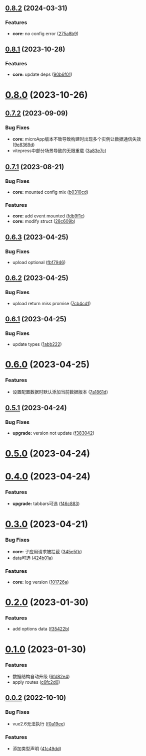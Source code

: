 ## [0.8.2](https://github.com/SepVeneto/miniprogram-design/compare/core@0.8.1...core@0.8.2) (2024-03-31)


### Features

* **core:** no config error ([275a8b9](https://github.com/SepVeneto/miniprogram-design/commit/275a8b994dec9f7feea38fd3c20e3bafdacb1673))



## [0.8.1](https://github.com/SepVeneto/miniprogram-design/compare/core@0.8.0...core@0.8.1) (2023-10-28)


### Features

* **core:** update deps ([90b6f01](https://github.com/SepVeneto/miniprogram-design/commit/90b6f0167a4a9137e6b053611db88add2d4abdcc))



# [0.8.0](https://github.com/SepVeneto/miniprogram-design/compare/core@0.7.2...core@0.8.0) (2023-10-26)



## [0.7.2](https://github.com/SepVeneto/miniprogram-design/compare/core@0.7.1...core@0.7.2) (2023-09-09)


### Bug Fixes

* **core:** microApp版本不致导致构建时出现多个实例让数据通信失效 ([9e8369d](https://github.com/SepVeneto/miniprogram-design/commit/9e8369ddc176d1164d52bc3b34789c1090a0861c))
* vitepress中部分场景导致的无限重载 ([3a83e7c](https://github.com/SepVeneto/miniprogram-design/commit/3a83e7cd7e4e4bcafcc910499346d2cc3789feb2))



## [0.7.1](https://github.com/SepVeneto/miniprogram-design/compare/core@0.7.0...core@0.7.1) (2023-08-21)


### Bug Fixes

* **core:** mounted config mix ([b0310cd](https://github.com/SepVeneto/miniprogram-design/commit/b0310cd2fe7088ecf8c2361c9fa2abab077a7da3))


### Features

* **core:** add event mounted ([fdb9f1c](https://github.com/SepVeneto/miniprogram-design/commit/fdb9f1c16a3b70b1426c49a90e8f7639c716297f))
* **core:** modify struct ([28c609b](https://github.com/SepVeneto/miniprogram-design/commit/28c609b36da454dde420bffe61ebe2b5909dfa95))



## [0.6.3](https://github.com/SepVeneto/miniprogram-design/compare/core@0.6.2...core@0.6.3) (2023-04-25)


### Bug Fixes

* upload optional ([fbf7946](https://github.com/SepVeneto/miniprogram-design/commit/fbf7946e283ea2be7a802048584ca30fdcf86b9b))



## [0.6.2](https://github.com/SepVeneto/miniprogram-design/compare/core@0.6.1...core@0.6.2) (2023-04-25)


### Bug Fixes

* upload return miss promise ([7cb4cd1](https://github.com/SepVeneto/miniprogram-design/commit/7cb4cd13c0232300597b40c3d16be534bc8e5d4f))



## [0.6.1](https://github.com/SepVeneto/miniprogram-design/compare/core@0.6.0...core@0.6.1) (2023-04-25)


### Bug Fixes

* update types ([1abb222](https://github.com/SepVeneto/miniprogram-design/commit/1abb222478e4876dcd273832337de9786f4edb26))



# [0.6.0](https://github.com/SepVeneto/miniprogram-design/compare/core@0.5.1...core@0.6.0) (2023-04-25)


### Features

* 设置配置数据时默认添加当前数据版本 ([7a1861d](https://github.com/SepVeneto/miniprogram-design/commit/7a1861d1315907f89f824a95535964ea3b6ea0c0))



## [0.5.1](https://github.com/SepVeneto/miniprogram-design/compare/core@0.5.0...core@0.5.1) (2023-04-24)


### Bug Fixes

* **upgrade:** version not update ([f383042](https://github.com/SepVeneto/miniprogram-design/commit/f3830426cdc892f3e5111818abb7b4bd3d2d67c1))



# [0.5.0](https://github.com/SepVeneto/miniprogram-design/compare/core@0.4.0...core@0.5.0) (2023-04-24)



# [0.4.0](https://github.com/SepVeneto/miniprogram-design/compare/core@0.3.0...core@0.4.0) (2023-04-24)


### Features

* **upgrade:** tabbars可选 ([f46c883](https://github.com/SepVeneto/miniprogram-design/commit/f46c8837ad3c96133966543d16cd0992b1c34e9c))



# [0.3.0](https://github.com/SepVeneto/miniprogram-design/compare/core@0.2.0...core@0.3.0) (2023-04-21)


### Bug Fixes

* **core:** 子应用请求被拦截 ([345e5fb](https://github.com/SepVeneto/miniprogram-design/commit/345e5fb61481b0cb3fb829fc498ef0458248bdc3))
* data可选 ([424b01a](https://github.com/SepVeneto/miniprogram-design/commit/424b01a2319e19c8381d5167248b8dca586b58ef))


### Features

* **core:** log version ([101726a](https://github.com/SepVeneto/miniprogram-design/commit/101726a893e5136b42b07e16047aeebf4150844d))



# [0.2.0](https://github.com/SepVeneto/miniprogram-design/compare/core@0.1.0...core@0.2.0) (2023-01-30)


### Features

* add options data ([f35422b](https://github.com/SepVeneto/miniprogram-design/commit/f35422be848327ef91d2d9361b304da01b2961d5))



# [0.1.0](https://github.com/SepVeneto/miniprogram-design/compare/core@0.0.2...core@0.1.0) (2023-01-30)


### Features

* 数据结构自动升级 ([6fd82e4](https://github.com/SepVeneto/miniprogram-design/commit/6fd82e4525eaf06c5a4b4c713c222ce98e4dac95))
* apply routes ([c6fc2d0](https://github.com/SepVeneto/miniprogram-design/commit/c6fc2d0bc84edd4e5e0f4400ece9e3b73bdcbc87))



## [0.0.2](https://github.com/SepVeneto/miniprogram-design/compare/core@0.0.1...core@0.0.2) (2022-10-10)


### Bug Fixes

* vue2.6无法执行 ([f0a19ee](https://github.com/SepVeneto/miniprogram-design/commit/f0a19ee50462c5ea1cf99f993167507748bd5605))


### Features

* 添加类型声明 ([41c49dd](https://github.com/SepVeneto/miniprogram-design/commit/41c49dd9944cb689525994aa9ba36a1e92050275))



